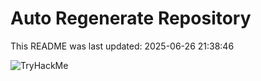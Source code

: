 # Auto Regenerate Repository

This README was last updated: 2025-06-26 21:38:46

 ![TryHackMe](https://tryhackme.com/badge/533634)